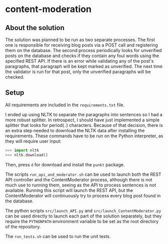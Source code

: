 # content-moderation

## About the solution

The solution was planned to be run as two separate processes. The first one is responsible for receiving blog posts via a POST call and registering them on the database. The second process periodically looks for unverified posts on the database and checks if they contain any foul words using the specified REST API. If there is an error while validating any of the post's paragraphs, that paragraph will be kept marked as unverified. The next time the validator is run for that post, only the unverified paragraphs will be checked.

## Setup
All requirements are included in the `requirements.txt` file.

I ended up using NLTK to separate the paragraphs into sentences so I had a more robust splitter. In retrospect, I should have just implemented a simple splitter that looks for period(`.`) characters. Because of that decision, there is an extra step needed to download the NLTK data after installing the requirements. These commands have to be run on the Python interpreter, as they will require user input:

```python
>>> import nltk
>>> nltk.download()
```
Then, press `d` for download and install the `punkt` package.

The scripts `run_api_and_moderator.sh` can be used to launch both the REST API controller and the ContentModerator process, although there is not much use to running them, seeing as the API to process sentences is not available. Running this script will launch the REST API, but the ContentModerator will continuously try to process every blog post found in the database.

The python scripts `src/launch_API.py` and `src/launch_ContentModerator.py` can be used directly to launch each part of the solution separately, but they require the `PYTHONPATH` environment variable to be set as the root directory of the repository.

The `run_tests.sh` can be used to run the unit tests.
